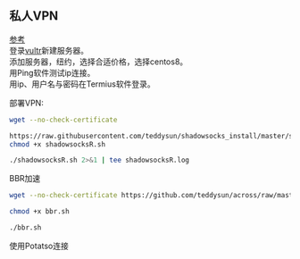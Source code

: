 ## 私人VPN
[参考](https://github.com/yukaiji/buildVpn)  
登录[vultr](www.vultr.com)新建服务器。  
添加服务器，纽约，选择合适价格，选择centos8。  
用Ping软件测试ip连接。  
用ip、用户名与密码在Termius软件登录。

部署VPN:
```zsh
wget --no-check-certificate
```
```zsh
https://raw.githubusercontent.com/teddysun/shadowsocks_install/master/shadowsocksR.sh
chmod +x shadowsocksR.sh
```
```zsh
./shadowsocksR.sh 2>&1 | tee shadowsocksR.log
```

BBR加速
```zsh
wget --no-check-certificate https://github.com/teddysun/across/raw/master/bbr.sh
```
```zsh
chmod +x bbr.sh
```
```zsh
./bbr.sh
```

使用Potatso连接
